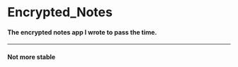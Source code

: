 # Encrypted_Notes

<h4> The encrypted notes app I wrote to pass the time. </h4> 
<hr/>
<h4> Not more stable </h4>
